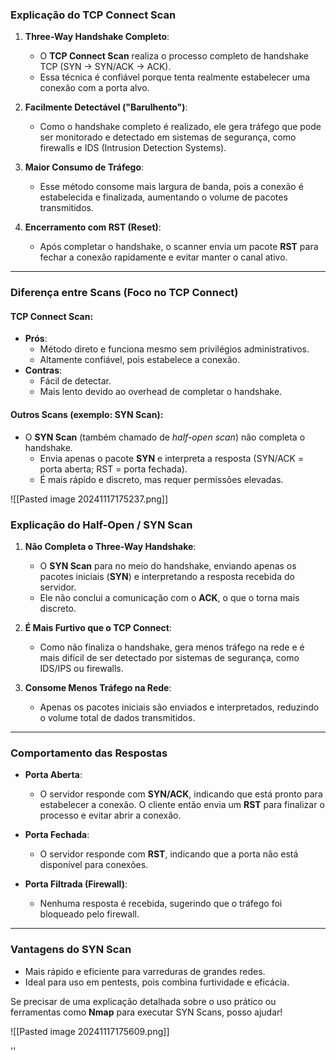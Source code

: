### **Explicação do TCP Connect Scan**

1. **Three-Way Handshake Completo**:  
   - O **TCP Connect Scan** realiza o processo completo de handshake TCP (SYN → SYN/ACK → ACK).  
   - Essa técnica é confiável porque tenta realmente estabelecer uma conexão com a porta alvo.

2. **Facilmente Detectável ("Barulhento")**:  
   - Como o handshake completo é realizado, ele gera tráfego que pode ser monitorado e detectado em sistemas de segurança, como firewalls e IDS (Intrusion Detection Systems).

3. **Maior Consumo de Tráfego**:  
   - Esse método consome mais largura de banda, pois a conexão é estabelecida e finalizada, aumentando o volume de pacotes transmitidos.

4. **Encerramento com RST (Reset)**:  
   - Após completar o handshake, o scanner envia um pacote **RST** para fechar a conexão rapidamente e evitar manter o canal ativo.

---

### **Diferença entre Scans (Foco no TCP Connect)**

#### **TCP Connect Scan**:
- **Prós**:
  - Método direto e funciona mesmo sem privilégios administrativos.
  - Altamente confiável, pois estabelece a conexão.
- **Contras**:
  - Fácil de detectar.
  - Mais lento devido ao overhead de completar o handshake.

#### **Outros Scans (exemplo: SYN Scan)**:
- O **SYN Scan** (também chamado de *half-open scan*) não completa o handshake.
  - Envia apenas o pacote **SYN** e interpreta a resposta (SYN/ACK = porta aberta; RST = porta fechada).
  - É mais rápido e discreto, mas requer permissões elevadas.

![[Pasted image 20241117175237.png]]
### **Explicação do Half-Open / SYN Scan**

1. **Não Completa o Three-Way Handshake**:  
   - O **SYN Scan** para no meio do handshake, enviando apenas os pacotes iniciais (**SYN**) e interpretando a resposta recebida do servidor.  
   - Ele não conclui a comunicação com o **ACK**, o que o torna mais discreto.

2. **É Mais Furtivo que o TCP Connect**:  
   - Como não finaliza o handshake, gera menos tráfego na rede e é mais difícil de ser detectado por sistemas de segurança, como IDS/IPS ou firewalls.

3. **Consome Menos Tráfego na Rede**:  
   - Apenas os pacotes iniciais são enviados e interpretados, reduzindo o volume total de dados transmitidos.

---

### **Comportamento das Respostas**

- **Porta Aberta**:  
  - O servidor responde com **SYN/ACK**, indicando que está pronto para estabelecer a conexão. O cliente então envia um **RST** para finalizar o processo e evitar abrir a conexão.

- **Porta Fechada**:  
  - O servidor responde com **RST**, indicando que a porta não está disponível para conexões.

- **Porta Filtrada (Firewall)**:  
  - Nenhuma resposta é recebida, sugerindo que o tráfego foi bloqueado pelo firewall.

---

### **Vantagens do SYN Scan**
- Mais rápido e eficiente para varreduras de grandes redes.  
- Ideal para uso em pentests, pois combina furtividade e eficácia.  

Se precisar de uma explicação detalhada sobre o uso prático ou ferramentas como **Nmap** para executar SYN Scans, posso ajudar!

![[Pasted image 20241117175609.png]]

''
